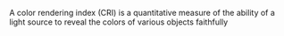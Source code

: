 A color rendering index (CRI) is a quantitative measure of the ability of a light source to reveal the colors of various objects faithfully